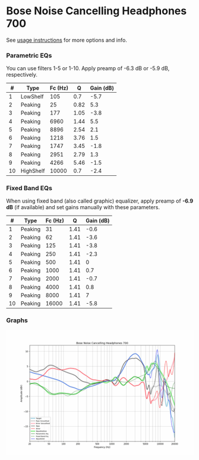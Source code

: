 # Bose Noise Cancelling Headphones 700
See [usage instructions](https://github.com/jaakkopasanen/AutoEq#usage) for more options and info.

### Parametric EQs
You can use filters 1-5 or 1-10. Apply preamp of -6.3 dB or -5.9 dB, respectively.

|   # | Type      |   Fc (Hz) |    Q |   Gain (dB) |
|-----|-----------|-----------|------|-------------|
|   1 | LowShelf  |       105 | 0.7  |        -5.7 |
|   2 | Peaking   |        25 | 0.82 |         5.3 |
|   3 | Peaking   |       177 | 1.05 |        -3.8 |
|   4 | Peaking   |      6960 | 1.44 |         5.5 |
|   5 | Peaking   |      8896 | 2.54 |         2.1 |
|   6 | Peaking   |      1218 | 3.76 |         1.5 |
|   7 | Peaking   |      1747 | 3.45 |        -1.8 |
|   8 | Peaking   |      2951 | 2.79 |         1.3 |
|   9 | Peaking   |      4266 | 5.46 |        -1.5 |
|  10 | HighShelf |     10000 | 0.7  |        -2.4 |

### Fixed Band EQs
When using fixed band (also called graphic) equalizer, apply preamp of **-6.9 dB** (if available) and set gains manually with these parameters.

|   # | Type    |   Fc (Hz) |    Q |   Gain (dB) |
|-----|---------|-----------|------|-------------|
|   1 | Peaking |        31 | 1.41 |        -0.6 |
|   2 | Peaking |        62 | 1.41 |        -3.6 |
|   3 | Peaking |       125 | 1.41 |        -3.8 |
|   4 | Peaking |       250 | 1.41 |        -2.3 |
|   5 | Peaking |       500 | 1.41 |         0   |
|   6 | Peaking |      1000 | 1.41 |         0.7 |
|   7 | Peaking |      2000 | 1.41 |        -0.7 |
|   8 | Peaking |      4000 | 1.41 |         0.8 |
|   9 | Peaking |      8000 | 1.41 |         7   |
|  10 | Peaking |     16000 | 1.41 |        -5.8 |

### Graphs
![](./Bose%20Noise%20Cancelling%20Headphones%20700.png)
